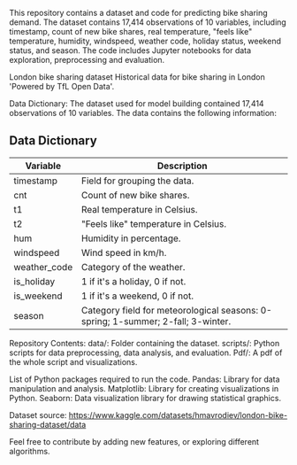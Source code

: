 This repository contains a dataset and code for predicting bike sharing demand. The dataset contains 17,414 observations of 10 variables, including timestamp, count of new bike shares, real temperature, "feels like" temperature, humidity, windspeed, weather code, holiday status, weekend status, and season. The code includes Jupyter notebooks for data exploration, preprocessing and evaluation.

London bike sharing dataset Historical data for bike sharing in London 'Powered by TfL Open Data'.

Data Dictionary: The dataset used for model building contained 17,414 observations of 10 variables. The data contains the following information:

## Data Dictionary
| Variable               | Description                                                                                               |
|------------------------|-----------------------------------------------------------------------------------------------------------|
| timestamp                | Field for grouping the data. |
| cnt           | Count of new bike shares.                                            |
| t1| Real temperature in Celsius. |
| t2   | "Feels like" temperature in Celsius.    |
| hum  | Humidity in percentage.  |
| windspeed  | Wind speed in km/h. |
| weather_code | Category of the weather.  |
| is_holiday | 1 if it's a holiday, 0 if not.   |
| is_weekend| 1 if it's a weekend, 0 if not.|
|season| Category field for meteorological seasons: 0-spring; 1-summer; 2-fall; 3-winter. |

Repository Contents:
data/: Folder containing the dataset.
scripts/: Python scripts for data preprocessing, data analysis, and evaluation.
Pdf/: A pdf of the whole script and visualizations.

List of Python packages required to run the code.
Pandas: Library for data manipulation and analysis.
Matplotlib: Library for creating visualizations in Python.
Seaborn: Data visualization library for drawing statistical graphics.

Dataset source: 
https://www.kaggle.com/datasets/hmavrodiev/london-bike-sharing-dataset/data

Feel free to contribute by adding new features, or exploring different algorithms.
